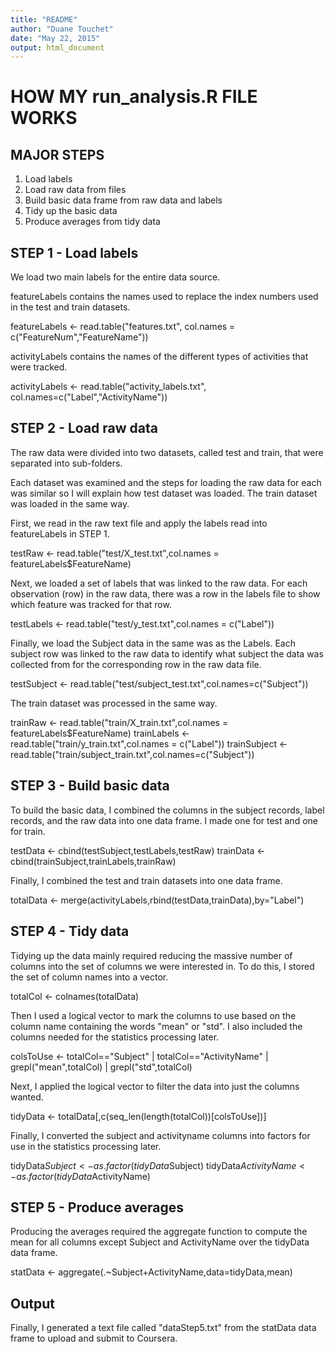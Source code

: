 ```yaml
---
title: "README"
author: "Duane Touchet"
date: "May 22, 2015"
output: html_document
---
```


# HOW MY run_analysis.R FILE WORKS

## MAJOR STEPS

1. Load labels 
2. Load raw data from files
3. Build basic data frame from raw data and labels
4. Tidy up the basic data
5. Produce averages from tidy data

## STEP 1 - Load labels

We load two main labels for the entire data source.

featureLabels contains the names used to replace the index numbers used in the test and train datasets.

featureLabels <- read.table("features.txt", col.names = c("FeatureNum","FeatureName"))

activityLabels contains the names of the different types of activities that were tracked.

activityLabels <- read.table("activity_labels.txt", col.names=c("Label","ActivityName"))


## STEP 2 - Load raw data

The raw data were divided into two datasets, called test and train, that were separated into sub-folders.

Each dataset was examined and the steps for loading the raw data for each was similar so I will explain how test dataset was loaded. The train dataset was loaded in the same way.

First, we read in the raw text file and apply the labels read into featureLabels in STEP 1.

testRaw <- read.table("test/X_test.txt",col.names = featureLabels$FeatureName)

Next, we loaded a set of labels that was linked to the raw data. For each observation (row) in the raw data, there was a row in the labels file to show which feature was tracked for that row.

testLabels <- read.table("test/y_test.txt",col.names = c("Label"))

Finally, we load the Subject data in the same was as the Labels. Each subject row was linked to the raw data to identify what subject the data was collected from for the corresponding row in the raw data file.

testSubject <- read.table("test/subject_test.txt",col.names=c("Subject"))

The train dataset was processed in the same way.

trainRaw <- read.table("train/X_train.txt",col.names = featureLabels$FeatureName)
trainLabels <- read.table("train/y_train.txt",col.names = c("Label"))
trainSubject <- read.table("train/subject_train.txt",col.names=c("Subject"))


## STEP 3 - Build basic data

To build the basic data, I combined the columns in the subject records, label records, and the raw data into one data frame. I made one for test and one for train.

testData <- cbind(testSubject,testLabels,testRaw)
trainData <- cbind(trainSubject,trainLabels,trainRaw) 

Finally, I combined the test and train datasets into one data frame.

totalData <- merge(activityLabels,rbind(testData,trainData),by="Label")


## STEP 4 - Tidy data

Tidying up the data mainly required reducing the massive number of columns into the set of columns we were interested in. To do this, I stored the set of column names into a vector.

totalCol <- colnames(totalData)

Then I used a logical vector to mark the columns to use based on the column name containing the words "mean" or "std". I also included the columns needed for the statistics processing later.

colsToUse <- totalCol=="Subject" | totalCol=="ActivityName" | grepl("mean",totalCol) | grepl("std",totalCol)

Next, I applied the logical vector to filter the data into just the columns wanted.

tidyData <- totalData[,c(seq_len(length(totalCol))[colsToUse])]

Finally, I converted the subject and activityname columns into factors for use in the statistics processing later.

tidyData$Subject <- as.factor(tidyData$Subject)
tidyData$ActivityName <- as.factor(tidyData$ActivityName)


## STEP 5 - Produce averages

Producing the averages required the aggregate function to compute the mean for all columns except Subject and ActivityName over the tidyData data frame.

statData <- aggregate(.~Subject+ActivityName,data=tidyData,mean)


## Output

Finally, I generated a text file called "dataStep5.txt" from the statData data frame to upload and submit to Coursera.
